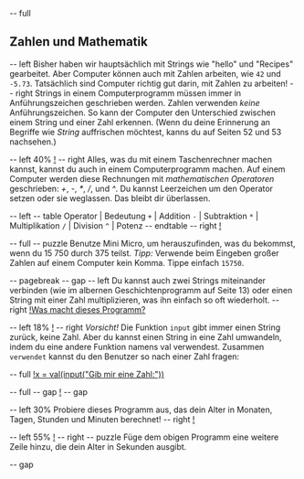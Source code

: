 -- full
## Zahlen und Mathematik

-- left
Bisher haben wir hauptsächlich mit Strings wie "hello" und "Recipes" gearbeitet. Aber Computer können auch mit Zahlen arbeiten, wie `42` und `-5.73`. Tatsächlich sind Computer richtig gut darin, mit Zahlen zu arbeiten!
-- right
Strings in einem Computerprogramm müssen immer in Anführungszeichen geschrieben werden. Zahlen verwenden _keine_ Anführungszeichen. So kann der Computer den Unterschied zwischen einem String und einer Zahl erkennen.
(Wenn du deine Erinnerung an Begriffe wie *String* auffrischen möchtest, kanns du auf Seiten 52 und 53 nachsehen.)

-- left 40%
[!](p14-mathScreen.png)
-- right
Alles, was du mit einem Taschenrechner machen kannst, kannst du auch in einem Computerprogramm machen. Auf einem Computer werden diese Rechnungen mit *mathematischen Operatoren* geschrieben: *+*, *-*, *\**, */*, und *^*.
Du kannst Leerzeichen um den Operator setzen oder sie weglassen. Das bleibt dir überlassen.

-- left
-- table
Operator | Bedeutung
`+` | Addition
`-` | Subtraktion
`*` | Multiplikation
`/` | Division
`^` | Potenz
-- endtable
-- right
[!](p14-calculator.png)

-- full
-- puzzle
Benutze Mini Micro, um herauszufinden, was du bekommst, wenn du 15 750 durch 375 teilst. *Tipp:* Verwende beim Eingeben großer Zahlen auf einem Computer kein Komma. Tippe einfach `15750`.

-- pagebreak
-- gap
-- left
Du kannst auch zwei Strings miteinander verbinden (wie im albernen Geschichtenprogramm auf Seite 13) oder einen String mit einer Zahl multiplizieren, was ihn einfach so oft wiederholt.
-- right
[!Was macht dieses Programm?](p14-listing1.png)

-- left 18%
[!](p14-cautionIcon.png)
-- right
*Vorsicht!* Die Funktion `input` gibt immer einen String zurück, keine Zahl. Aber du kannst einen String in eine Zahl umwandeln, indem du eine andere Funktion namens val verwendest. Zusammen `verwendet` kannst du den Benutzer so nach einer Zahl fragen:

-- full
[!x = val(input("Gib mir eine Zahl:"))](p14-valInput.png)

-- full
-- gap
[!](p14-pacman.png)
-- gap

-- left 30%
Probiere dieses Programm aus, das dein Alter in Monaten, Tagen, Stunden und Minuten berechnet!
-- right
[!](p14-listing2.png)

-- left 55%
[!](p14-bdayParty.png)
-- right
-- puzzle
Füge dem obigen Programm eine weitere Zeile hinzu, die dein Alter in Sekunden ausgibt.

-- gap
